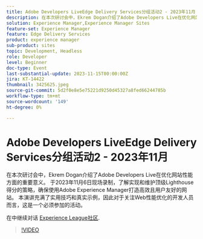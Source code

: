 ```yaml
---
title: Adobe Developers LiveEdge Delivery Services分组活动2 - 2023年11月
description: 在本次研讨会中，Ekrem Dogan介绍了Adobe Developers Live在优化网站性能方面的重要意义。 于2023年11月6日现场录制，了解实现和维护顶级Lighthouse得分的策略，确保使用Adobe Experience Manager打造高效且用户友好的网站。 本演讲充满了实用技巧和真实示例，因此对于关注Web性能优化的开发人员而言，这是一个必须参加的活动。
solution: Experience Manager,Experience Manager Sites
feature-set: Experience Manager
feature: Edge Delivery Services
product: experience manager
sub-product: sites
topic: Development, Headless
role: Developer
level: Beginner
doc-type: Event
last-substantial-update: 2023-11-15T00:00:00Z
jira: KT-14422
thumbnail: 3425625.jpeg
source-git-commit: 5d2f0e8e5e75221d9250d45327a8fed66244785b
workflow-type: tm+mt
source-wordcount: '149'
ht-degree: 0%

---
```



# Adobe Developers LiveEdge Delivery Services分组活动2 - 2023年11月

在本次研讨会中，Ekrem Dogan介绍了Adobe Developers Live在优化网站性能方面的重要意义。 于2023年11月6日现场录制，了解实现和维护顶级Lighthouse得分的策略，确保使用Adobe Experience Manager打造高效且用户友好的网站。 本演讲充满了实用技巧和真实示例，因此对于关注Web性能优化的开发人员而言，这是一个必须参加的活动。

在中继续对话 [Experience League社区](https://adobe.ly/3rC7TTm).

>[!VIDEO](https://video.tv.adobe.com/v/3425625/?learn=on)